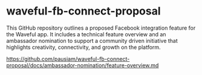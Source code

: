 # waveful-fb-connect-proposal

This GitHub repository outlines a proposed Facebook integration feature for the Waveful app. It includes a technical feature overview and an ambassador nomination to support a community driven initiative that highlights creativity, connectivity, and growth on the platform.

https://github.com/pausiam/waveful-fb-connect-proposal/docs/ambassador-nomination/feature-overview.md
